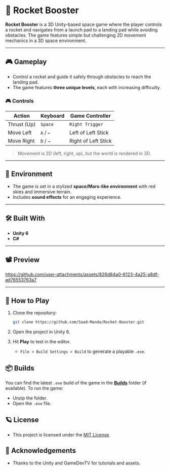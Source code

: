 # 🚀 Rocket Booster

**Rocket Booster** is a 3D Unity-based space game where the player controls a rocket and navigates from a launch pad to a landing pad while avoiding obstacles. The game features simple but challenging 2D movement mechanics in a 3D space environment.

---

## 🎮 Gameplay

- Control a rocket and guide it safely through obstacles to reach the landing pad.
- The game features **three unique levels**, each with increasing difficulty.

### 🎮 Controls

| Action       | Keyboard         | Game Controller       |
|--------------|------------------|------------------------|
| Thrust (Up)  | `Space`          | `Right Trigger`       |
| Move Left    | `A` / `←`        | Left of Left Stick    |
| Move Right   | `D` / `→`        | Right of Left Stick   |

> Movement is 2D (left, right, up), but the world is rendered in 3D.

---

## 🌌 Environment

- The game is set in a stylized **space/Mars-like environment** with red skies and immersive terrain.
- Includes **sound effects** for an engaging experience.

---

## 🛠️ Built With

- **Unity 6**
- **C#**

---

## 📽️ Preview

https://github.com/user-attachments/assets/826d84a0-6123-4a25-a8df-ad76553763a7

---

## 🚀 How to Play

1. Clone the repository:
   ```bash
   git clone https://github.com/Saad-Manda/Rocket-Booster.git

2. Open the project in Unity 6.

3. Hit **Play** to test in the editor.
   - `File > Build Settings > Build` to generate a playable `.exe`.

## 📦 Builds
You can find the latest `.exe` build of the game in the [**Builds**](./Builds) folder (if available).
To run the game:

- Unzip the folder.
- Open the `.exe` file.

## 🪐 License
- This project is licensed under the [MIT License](LICENSE).

## 🙌 Acknowledgements
- Thanks to the Unity and GameDevTV for tutorials and assets.
